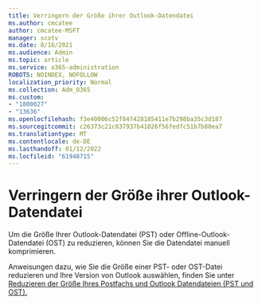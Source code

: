 ```yaml
---
title: Verringern der Größe ihrer Outlook-Datendatei
ms.author: cmcatee
author: cmcatee-MSFT
manager: scotv
ms.date: 8/16/2021
ms.audience: Admin
ms.topic: article
ms.service: o365-administration
ROBOTS: NOINDEX, NOFOLLOW
localization_priority: Normal
ms.collection: Adm_O365
ms.custom:
- "1800027"
- "13636"
ms.openlocfilehash: f3e40006c52f84f428185411e7b298ba35c3d187
ms.sourcegitcommit: c26373c21c837937b41026f56fedfc51b7b80ea7
ms.translationtype: MT
ms.contentlocale: de-DE
ms.lasthandoff: 01/12/2022
ms.locfileid: "61948715"
---
```

# <a name="reduce-the-size-of-your-outlook-data-file"></a>Verringern der Größe ihrer Outlook-Datendatei

Um die Größe Ihrer Outlook-Datendatei (PST) oder Offline-Outlook-Datendatei (OST) zu reduzieren, können Sie die Datendatei manuell komprimieren. 

Anweisungen dazu, wie Sie die Größe einer PST- oder OST-Datei reduzieren und Ihre Version von Outlook auswählen, finden Sie unter [Reduzieren der Größe Ihres Postfachs und Outlook Datendateien (PST und OST).](https://support.microsoft.com/office/reduce-the-size-of-your-mailbox-and-outlook-data-files-pst-and-ost-e4c6a4f1-d39c-47dc-a4fa-abe96dc8c7ef)